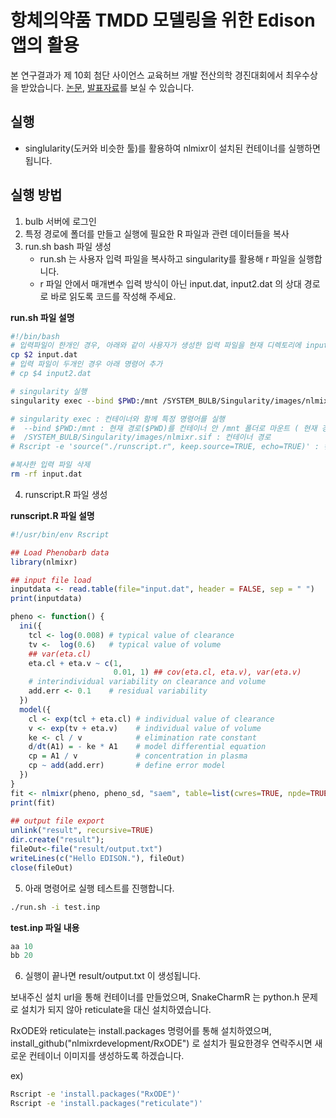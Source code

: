 # 항체의약품 TMDD 모델링을 위한 Edison 앱의 활용

본 연구결과가 제 10회 첨단 사이언스 교육허브 개발 전산의학 경진대회에서 최우수상을 받았습니다. [논문](docs-edison-2020/CMC-TMDD-2020-08-12-paper.pdf), [발표자료](docs-edison-2020/CMC-TMDD-2020-08-12-slides.pdf)를 보실 수 있습니다.

## 실행

- singlularity(도커와 비슷한 툴)를 활용하여 nlmixr이 설치된 컨테이너를 실행하면 됩니다.

## 실행 방법

1. bulb 서버에 로그인
2. 특정 경로에 폴더를 만들고 실행에 필요한 R 파일과 관련 데이터들을 복사
3. run.sh bash 파일 생성
    - run.sh 는 사용자 입력 파일을 복사하고 singularity를 활용해 r 파일을 실행합니다. 
    - r 파일 안에서 매개변수 입력 방식이 아닌 input.dat, input2.dat 의 상대 경로로 바로 읽도록 코드를 작성해 주세요.

**run.sh 파일 설명**

```bash
#!/bin/bash
# 입력파일이 한개인 경우, 아래와 같이 사용자가 생성한 입력 파일을 현재 디렉토리에 input.dat 로 저장
cp $2 input.dat    
# 입력 파일이 두개인 경우 아래 명령어 추가 
# cp $4 input2.dat

# singularity 실행 
singularity exec --bind $PWD:/mnt /SYSTEM_BULB/Singularity/images/nlmixr.sif Rscript -e 'source("./runscript.r", keep.source=TRUE, echo=TRUE)'

# singularity exec : 컨테이너와 함께 특정 명령어를 실행 
#  --bind $PWD:/mnt : 현재 경로($PWD)를 컨테이너 안 /mnt 폴더로 마운트 ( 현재 경로에 있는 파일들을 컨테이너 안에서 사용할 수 있도록 함)
#  /SYSTEM_BULB/Singularity/images/nlmixr.sif : 컨테이너 경로
# Rscript -e 'source("./runscript.r", keep.source=TRUE, echo=TRUE)' : 컨테이너에서 실행해야하는 명령어

#복사한 입력 파일 삭제
rm -rf input.dat
```

4. runscript.R  파일 생성 

**runscript.R 파일 설명**

```r
#!/usr/bin/env Rscript

## Load Phenobarb data
library(nlmixr)

## input file load 
inputdata <- read.table(file="input.dat", header = FALSE, sep = " ")
print(inputdata)

pheno <- function() {
  ini({
    tcl <- log(0.008) # typical value of clearance
    tv <-  log(0.6)   # typical value of volume
    ## var(eta.cl)
    eta.cl + eta.v ~ c(1,
                       0.01, 1) ## cov(eta.cl, eta.v), var(eta.v)
    # interindividual variability on clearance and volume
    add.err <- 0.1    # residual variability
  })
  model({
    cl <- exp(tcl + eta.cl) # individual value of clearance
    v <- exp(tv + eta.v)    # individual value of volume
    ke <- cl / v            # elimination rate constant
    d/dt(A1) = - ke * A1    # model differential equation
    cp = A1 / v             # concentration in plasma
    cp ~ add(add.err)       # define error model
  })
}
fit <- nlmixr(pheno, pheno_sd, "saem", table=list(cwres=TRUE, npde=TRUE))
print(fit)
 
## output file export 
unlink("result", recursive=TRUE)
dir.create("result");
fileOut<-file("result/output.txt")
writeLines(c("Hello EDISON."), fileOut)
close(fileOut)
```

5. 아래 명령어로 실행 테스트를 진행합니다.

```bash
./run.sh -i test.inp
```

**test.inp 파일 내용**

```r
aa 10
bb 20
```

6. 실행이 끝나면 result/output.txt 이 생성됩니다.

보내주신 설치 url을 통해 컨테이너를 만들었으며, SnakeCharmR 는 python.h 문제로 설치가 되지 않아 reticulate을 대신 설치하였습니다.

RxODE와 reticulate는 install.packages 명령어를 통해 설치하였으며, install_github("nlmixrdevelopment/RxODE") 로 설치가 필요한경우 연락주시면 새로운 컨테이너 이미지를 생성하도록 하겠습니다.

ex) 

```bash
Rscript -e 'install.packages("RxODE")'
Rscript -e 'install.packages("reticulate")'
```
